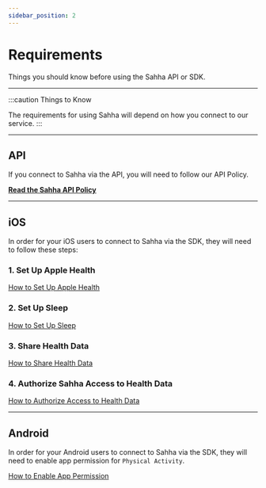 ```yaml
---
sidebar_position: 2
---
```


# Requirements

Things you should know before using the Sahha API or SDK.

---

:::caution Things to Know

The requirements for using Sahha will depend on how you connect to our service.
:::

---

## API

If you connect to Sahha via the API, you will need to follow our API Policy.

__**[Read the Sahha API Policy](https://sahha.ai/api-policy)**__

***

## iOS

In order for your iOS users to connect to Sahha via the SDK, they will need to follow these steps:

### 1. Set Up Apple Health

[How to Set Up Apple Health](https://support.apple.com/en-us/HT203037)

### 2. Set Up Sleep

[How to Set Up Sleep](https://support.apple.com/en-us/HT211685)


### 3. Share Health Data

[How to Share Health Data](https://support.apple.com/en-us/HT212629)


### 4. Authorize Sahha Access to Health Data

[How to Authorize Access to Health Data](https://developer.apple.com/documentation/healthkit/authorizing_access_to_health_data)

***

## Android

In order for your Android users to connect to Sahha via the SDK, they will need to enable app permission for `Physical Activity`.

[How to Enable App Permission](https://developers.google.com/fit/android/authorization)
